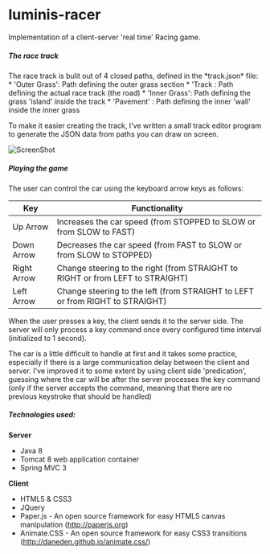 luminis-racer
=============

Implementation of a client-server 'real time' Racing game.

<h5>The race track</h5>
The race track is bulit out of 4 closed paths, defined in the *track.json* file:
* 'Outer Grass': Path defining the outer grass section
* 'Track       : Path defining the actual race track (the road)
* 'Inner Grass': Path defining the grass 'island' inside the track
* 'Pavement'    : Path defining the inner 'wall' inside the inner grass

To make it easier creating the track, I've written a small track editor program to generate the JSON data from paths you can draw on screen.

![ScreenShot](https://{http://flashgames555.com/pictures/racing/Racing-Track.jpg})

<h5>Playing the game</h5>

The user can control the car using the keyboard arrow keys as follows:

Key             | Functionality
--------------- | -------------------------------------------------------------------
Up Arrow        | Increases the car speed (from STOPPED to SLOW or from SLOW to FAST)
Down Arrow      | Decreases the car speed (from FAST to SLOW or from SLOW to STOPPED)
Right Arrow     | Change steering to the right (from STRAIGHT to RIGHT or from LEFT to STRAIGHT)
Left Arrow      | Change steering to the left (from STRAIGHT to LEFT or from RIGHT to STRAIGHT)

When the user presses a key, the client sends it to the server side. The server will only process a key
command once every configured time interval (initialized to 1 second).

The car is a little difficult to handle at first and it takes some practice, especially if there is a large communication delay between the client and server. I've improved it to some extent by using client side 'predication', guessing where the car will be after the server processes the key command (only if the server accepts the command, meaning that there are no previous keystroke that should be handled)


<h5>Technologies used:</h5>

**Server**

* Java 8 
* Tomcat 8 web application container
* Spring MVC 3 

**Client**

* HTML5 & CSS3
* JQuery
* Paper.js - An open source framework for easy HTML5 canvas manipulation (http://paperjs.org)
* Animate.CSS - An open source framework for easy CSS3 transitions (http://daneden.github.io/animate.css/)


